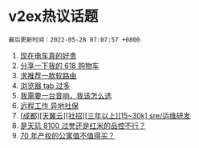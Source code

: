 # v2ex热议话题

`最后更新时间：2022-05-28 07:07:57 +0800`

1. [现在电车真的好贵](https://www.v2ex.com/t/855591)
1. [分享一下我的 618 购物车](https://www.v2ex.com/t/855668)
1. [求推荐一款软路由](https://www.v2ex.com/t/855585)
1. [浏览器 tab 过多](https://www.v2ex.com/t/855608)
1. [我需要一台音响，我该怎么选](https://www.v2ex.com/t/855578)
1. [远程工作 异地社保](https://www.v2ex.com/t/855581)
1. [[成都][天翼云][社招][三年以上][15~30k] sre/运维研发](https://www.v2ex.com/t/855655)
1. [是天玑 8100 过誉还是红米的品控不行？](https://www.v2ex.com/t/855624)
1. [70 年产权的公寓值不值得买？](https://www.v2ex.com/t/855694)

